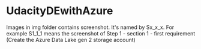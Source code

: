 # UdacityDEwithAzure
Images in img folder contains screenshot. It's named by Sx_x_x. For example S1_1_1 means the screenshot of Step 1 - section 1 - first requirement (Create the Azure Data Lake gen 2 storage account)
